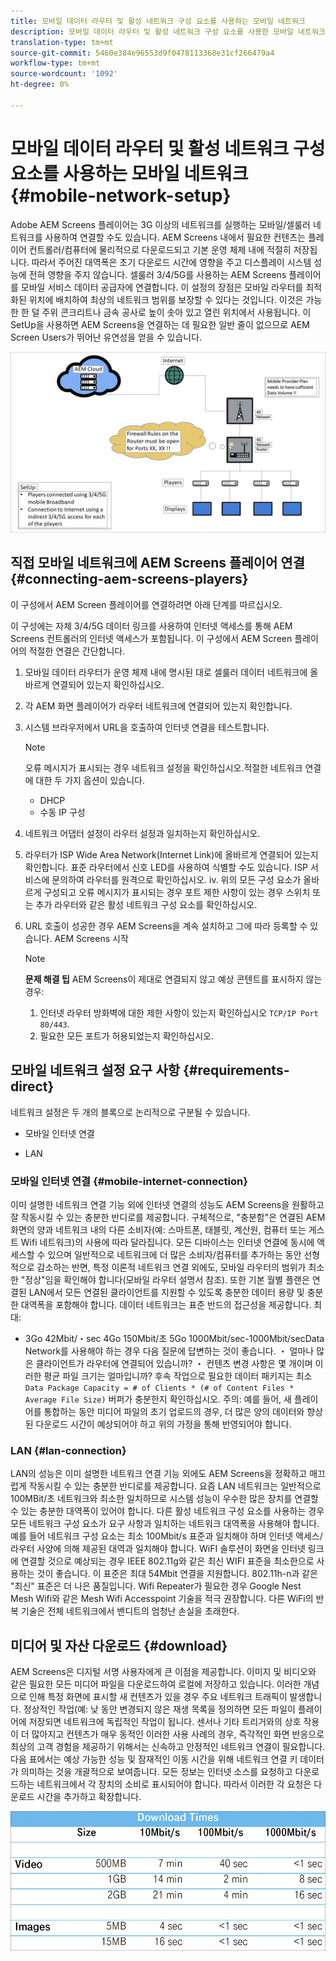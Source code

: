 ```yaml
---
title: 모바일 데이터 라우터 및 활성 네트워크 구성 요소를 사용하는 모바일 네트워크
description: 모바일 데이터 라우터 및 활성 네트워크 구성 요소를 사용한 모바일 네트워크에 대해 설명합니다.
translation-type: tm+mt
source-git-commit: 5460e384e96553d9f0478113368e31cf266479a4
workflow-type: tm+mt
source-wordcount: '1092'
ht-degree: 0%

---
```



# 모바일 데이터 라우터 및 활성 네트워크 구성 요소를 사용하는 모바일 네트워크 {#mobile-network-setup}

Adobe AEM Screens 플레이어는 3G 이상의 네트워크를 실행하는 모바일/셀룰러 네트워크를 사용하여 연결할 수도 있습니다.
AEM Screens 내에서 필요한 컨텐츠는 플레이어 컨트롤러/컴퓨터에 물리적으로 다운로드되고 기본 운영 체제 내에 적절히 저장됩니다. 따라서 주어진 대역폭은 초기 다운로드 시간에 영향을 주고 디스플레이 시스템 성능에 전혀 영향을 주지 않습니다.
셀룰러 3/4/5G를 사용하는 AEM Screens 플레이어를 모바일 서비스 데이터 공급자에 연결합니다. 이 설정의 장점은 모바일 라우터를 최적화된 위치에 배치하여 최상의 네트워크 범위를 보장할 수 있다는 것입니다. 이것은 가능한 한 덜 주위 콘크리트나 금속 공사로 높이 솟아 있고 열린 위치에서 사용됩니다.
이 SetUp을 사용하면 AEM Screens을 연결하는 데 필요한 일반 줄이 없으므로 AEM Screen Users가 뛰어난 유연성을 얻을 수 있습니다.

![](/help/using/assets/mobile-network-1.png)

## 직접 모바일 네트워크에 AEM Screens 플레이어 연결 {#connecting-aem-screens-players}

이 구성에서 AEM Screen 플레이어를 연결하려면 아래 단계를 따르십시오.

이 구성에는 자체 3/4/5G 데이터 링크를 사용하여 인터넷 액세스를 통해 AEM Screens 컨트롤러의 인터넷 액세스가 포함됩니다.
이 구성에서 AEM Screen 플레이어의 적절한 연결은 간단합니다.

1. 모바일 데이터 라우터가 운영 체제 내에 명시된 대로 셀룰러 데이터 네트워크에 올바르게 연결되어 있는지 확인하십시오.
1. 각 AEM 화면 플레이어가 라우터 네트워크에 연결되어 있는지 확인합니다.
1. 시스템 브라우저에서 URL을 호출하여 인터넷 연결을 테스트합니다.
   >[!NOTE]
   >오류 메시지가 표시되는 경우 네트워크 설정을 확인하십시오.적절한 네트워크 연결에 대한 두 가지 옵션이 있습니다.
   >* DHCP
   >* 수동 IP 구성


1. 네트워크 어댑터 설정이 라우터 설정과 일치하는지 확인하십시오.
1. 라우터가 ISP Wide Area Network(Internet Link)에 올바르게 연결되어 있는지 확인합니다. 표준 라우터에서 신호 LED를 사용하여 식별할 수도 있습니다. ISP 서비스에 문의하여 라우터를 원격으로 확인하십시오.
iv. 위의 모든 구성 요소가 올바르게 구성되고 오류 메시지가 표시되는 경우 포트 제한 사항이 있는 경우 스위치 또는 추가 라우터와 같은 활성 네트워크 구성 요소를 확인하십시오.
1. URL 호출이 성공한 경우 AEM Screens을 계속 설치하고 그에 따라 등록할 수 있습니다. AEM Screens 시작

   >[!NOTE]
   >**문제 해결 팁**
   >AEM Screens이 제대로 연결되지 않고 예상 콘텐트를 표시하지 않는 경우:
   >
   >1. 인터넷 라우터 방화벽에 대한 제한 사항이 있는지 확인하십시오 `TCP/IP Port 80/443`.
   >1. 필요한 모든 포트가 허용되었는지 확인하십시오.



## 모바일 네트워크 설정 요구 사항 {#requirements-direct}

네트워크 설정은 두 개의 블록으로 논리적으로 구분될 수 있습니다.

* 모바일 인터넷 연결

* LAN

### 모바일 인터넷 연결 {#mobile-internet-connection}

이미 설명한 네트워크 연결 기능 외에 인터넷 연결의 성능도 AEM Screens을 원활하고 잘 작동시킬 수 있는 충분한 반디로를 제공합니다. 구체적으로, &quot;충분함&quot;은 연결된 AEM 화면의 양과 네트워크 내의 다른 소비자(예: 스마트폰, 태블릿, 계산원, 컴퓨터 또는 게스트 Wifi 네트워크)의 사용에 따라 달라집니다.
모든 디바이스는 인터넷 연결에 동시에 액세스할 수 있으며 일반적으로 네트워크에 더 많은 소비자/컴퓨터를 추가하는 동안 선형적으로 감소하는 반면,
특정 이론적 네트워크 연결 외에도, 모바일 라우터의 범위가 최소한 &quot;정상&quot;임을 확인해야 합니다(모바일 라우터 설명서 참조). 또한 기본 월별 플랜은 연결된 LAN에서 모든 연결된 클라이언트를 지원할 수 있도록 충분한 데이터 용량 및 충분한 대역폭을 포함해야 합니다.
데이터 네트워크는 표준 반드의 접근성을 제공합니다. 최대:
* 3Go 42Mbit/・sec 4Go 150Mbit/초 5Go 1000Mbit/sec-1000Mbit/secData Network를 사용해야 하는 경우 다음 질문에 답변하는 것이 좋습니다.
・ 얼마나 많은 클라이언트가 라우터에 연결되어 있습니까?
・ 컨텐츠 변경 사항은 몇 개이며 이러한 평균 파일 크기는 얼마입니까?
후속 작업으로 필요한 데이터 패키지는 최소
   `Data Package Capacity = # of Clients * (# of Content Files * Average File Size)`
버퍼가 충분한지 확인하십시오.
주의: 예를 들어, 새 플레이어를 통합하는 동안 미디어 파일의 초기 업로드의 경우, 더 많은 양의 데이터와 향상된 다운로드 시간이 예상되어야 하고 위의 가정을 통해 반영되어야 합니다.


### LAN {#lan-connection}

LAN의 성능은 이미 설명한 네트워크 연결 기능 외에도 AEM Screens을 정확하고 매끄럽게 작동시킬 수 있는 충분한 반디로를 제공합니다. 요즘 LAN 네트워크는 일반적으로 100MBit/초 네트워크와 최소한 일치하므로 시스템 성능이 우수한 많은 장치를 연결할 수 있는 충분한 대역폭이 있어야 합니다. 다른 활성 네트워크 구성 요소를 사용하는 경우 모든 네트워크 구성 요소가 요구 사항과 일치하는 네트워크 대역폭을 사용해야 합니다. 예를 들어 네트워크 구성 요소는 최소 100Mbit/s 표준과 일치해야 하며 인터넷 액세스/라우터 사양에 의해 제공된 대역과 일치해야 합니다.
WiFI 솔루션이 화면을 인터넷 링크에 연결할 것으로 예상되는 경우 IEEE 802.11g와 같은 최신 WIFI 표준을 최소한으로 사용하는 것이 좋습니다. 이 표준은 최대 54Mbit 연결을 지원합니다. 802.11h-n과 같은 &quot;최신&quot; 표준은 더 나은 품질입니다. Wifi Repeater가 필요한 경우 Google Nest Mesh Wifi와 같은 Mesh Wifi Accesspoint 기술을 적극 권장합니다.
다른 WiFi의 반복 기술은 전체 네트워크에서 밴디트의 엄청난 손실을 초래한다.

## 미디어 및 자산 다운로드 {#download}

AEM Screens은 디지털 서명 사용자에게 큰 이점을 제공합니다. 이미지 및 비디오와 같은 필요한 모든 미디어 파일을 다운로드하여 로컬에 저장하고 있습니다. 이러한 개념으로 인해 특정 화면에 표시할 새 컨텐츠가 있을 경우 주요 네트워크 트래픽이 발생합니다.
정상적인 작업(예: 낮 동안 변경되지 않은 재생 목록을 정의하면 모든 파일이 플레이어에 저장되면 네트워크에 독립적인 작업이 됩니다.
센서나 기타 트리거와의 상호 작용이 더 많아지고 컨텐츠가 매우 동적인 이러한 사용 사례의 경우, 즉각적인 화면 반응으로 최상의 고객 경험을 제공하기 위해서는 신속하고 안정적인 네트워크 연결이 필요합니다.
다음 표에서는 예상 가능한 성능 및 잠재적인 이동 시간을 위해 네트워크 연결 키 데이터가 의미하는 것을 개괄적으로 보여줍니다.
모든 정보는 인터넷 소스를 요청하고 다운로드하는 네트워크에서 각 장치의 소비로 표시되어야 합니다. 따라서 이러한 각 요청은 다운로드 시간을 추가하고 확장합니다.

![](/help/using/assets/mobile-router-download.png)



